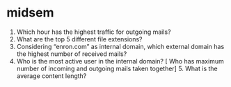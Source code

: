 # midsem


1. Which hour has the highest traffic for outgoing mails?
2. What are the top 5 different file extensions?
3. Considering “enron.com” as internal domain, which external domain has the highest
number of received mails?
4. Who is the most active user in the internal domain? [ Who has maximum number of
incoming and outgoing mails taken together] 5. What is the average content length?

